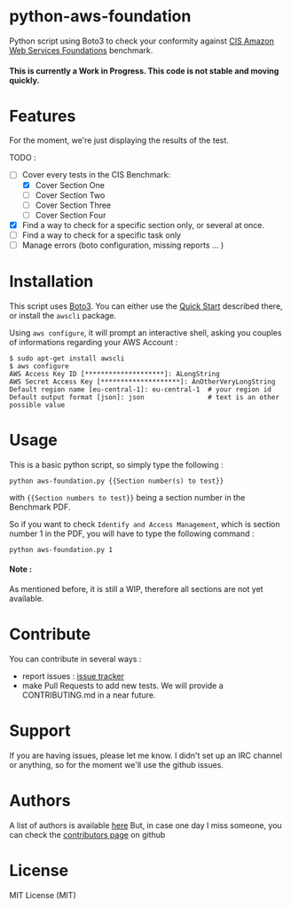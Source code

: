 # python-aws-foundation

Python script using Boto3 to check your conformity against [CIS Amazon Web Services Foundations](https://d0.awsstatic.com/whitepapers/compliance/AWS_CIS_Foundations_Benchmark.pdf) benchmark.

#### This is currently a **Work in Progress**. This code is not stable and moving quickly.

# Features

For the moment, we're just displaying the results of the test.

TODO :
- [ ] Cover every tests in the CIS Benchmark:
  - [x] Cover Section One
  - [ ] Cover Section Two
  - [ ] Cover Section Three
  - [ ] Cover Section Four
- [x] Find a way to check for a specific section only, or several at once.
- [ ] Find a way to check for a specific task only
- [ ] Manage errors (boto configuration, missing reports ... )

# Installation

This script uses [Boto3](https://github.com/boto/boto3#boto-3---the-aws-sdk-for-python).
You can either use the [Quick Start](https://github.com/boto/boto3#quick-start) described there, or install the `awscli` package.

Using `aws configure`, it will prompt an interactive shell, asking you couples of informations regarding your AWS Account :
```
$ sudo apt-get install awscli
$ aws configure
AWS Access Key ID [********************]: ALongString
AWS Secret Access Key [********************]: AnOtherVeryLongString
Default region name [eu-central-1]: eu-central-1  # your region id
Default output format [json]: json                # text is an other possible value
```


# Usage

This is a basic python script, so simply type the following :
```
python aws-foundation.py {{Section number(s) to test}}
```
with `{{Section numbers to test}}` being a section number in the Benchmark PDF.

So if you want to check `Identify and Access Management`, which is section number 1 in the PDF, you will have to type the following command :
```
python aws-foundation.py 1
```

#### Note :
As mentioned before, it is still a WIP, therefore all sections are not yet available.

# Contribute

You can contribute in several ways :
  - report issues : [issue tracker](https://github.com/SpoonBoy/python-aws-foundation/issues)
  - make Pull Requests to add new tests. We will provide a CONTRIBUTING.md in a near future.

# Support

If you are having issues, please let me know.
I didn't set up an IRC channel or anything, so for the moment we'll use the github issues.

# Authors

A list of authors is available [here](https://github.com/SpoonBoy/python-aws-foundation/blob/master/AUTHORS.md)
But, in case one day I miss someone, you can check the [contributors page](https://github.com/SpoonBoy/python-aws-foundation/graphs/contributors) on github

# License
MIT License (MIT)

